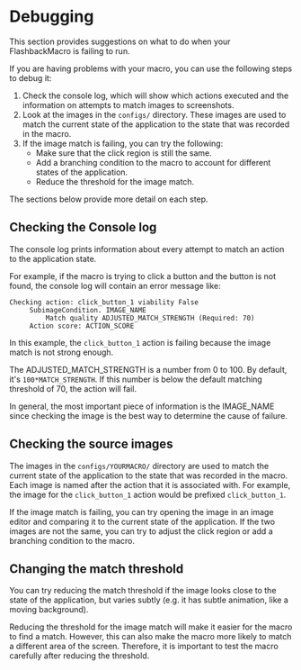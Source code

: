 # Debugging

This section provides suggestions on what to do when your FlashbackMacro is failing to run.

If you are having problems with your macro, you can use the following steps to debug it:

1. Check the console log, which will show which actions executed and the information on attempts to match images to screenshots.
2. Look at the images in the `configs/` directory. These images are used to match the current state of the application to the state that was recorded in the macro.
3. If the image match is failing, you can try the following:
    * Make sure that the click region is still the same.
    * Add a branching condition to the macro to account for different states of the application.
    * Reduce the threshold for the image match.

The sections below provide more detail on each step.

## Checking the Console log
The console log prints information about every attempt to match an action to the application state.

For example, if the macro is trying to click a button and the button is not found, the console log will contain an error message like:

```
Checking action: click_button_1 viability False
     SubimageCondition. IMAGE_NAME
         Match quality ADJUSTED_MATCH_STRENGTH (Required: 70)
     Action score: ACTION_SCORE
```

In this example, the `click_button_1` action is failing because the image match is not strong enough.

The ADJUSTED_MATCH_STRENGTH is a number from 0 to 100. By default, it's `100*MATCH_STRENGTH`. If this number is below the default matching threshold of 70, the action will fail.

In general, the most important piece of information is the IMAGE_NAME since checking the image is the best way to determine the cause of failure.

## Checking the source images

The images in the `configs/YOURMACRO/` directory are used to match the current state of the application to the state that was recorded in the macro. Each image is named after the action that it is associated with. For example, the image for the `click_button_1` action would be prefixed `click_button_1`.

If the image match is failing, you can try opening the image in an image editor and comparing it to the current state of the application. If the two images are not the same, you can try to adjust the click region or add a branching condition to the macro.

## Changing the match threshold

You can try reducing the match threshold if the image looks close to the state of the application, but varies subtly (e.g. it has subtle animation, like a moving background).

Reducing the threshold for the image match will make it easier for the macro to find a match. However, this can also make the macro more likely to match a different area of the screen. Therefore, it is important to test the macro carefully after reducing the threshold.